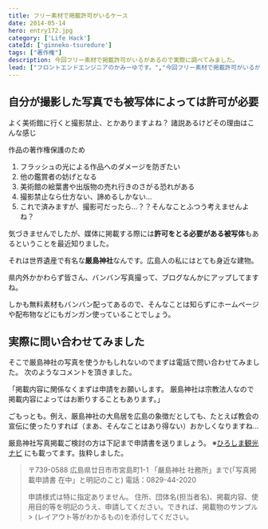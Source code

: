 ```yaml
---
title: フリー素材で掲載許可がいるケース
date: 2014-05-14
hero: entry172.jpg
category: ['Life Hack']
cateId: ['ginneko-tsuredure']
tags: ["著作権"]
description: 今回フリー素材で掲載許可がいるがあるので実際に調べてみました。
lead: ["フロントエンドエンジニアのかみーゆです。","今回フリー素材で掲載許可がいるがあるので実際に調べてみました。"]
---
```


## 自分が撮影した写真でも被写体によっては許可が必要

よく美術館に行くと撮影禁止、とかありますよね？
諸説あるけどその理由はこんな感じ

作品の著作権保護のため
1. フラッシュの光による作品へのダメージを防ぎたい
2. 他の鑑賞者の妨げとなる
3. 美術館の絵葉書や出版物の売れ行きのさがる恐れがある
4. 撮影禁止なら仕方ない、諦めるしかない…
5. これで済みますが、撮影可だったら…？？そんなことふつう考えませんよね？

気づきませんでしたが、媒体に掲載する際には**許可をとる必要がある被写体**もあるということを最近知りました。

それは世界遺産で有名な**厳島神社**なんです。広島人の私にはとても身近な建物。

県内外かかわらず皆さん、バンバン写真撮って、ブログなんかにアップしてますね。

しかも無料素材もバンバン配ってあるので、そんなことは知らずにホームページや配布物などにもガンガン使っていることでしょう。

## 実際に問い合わせてみました
そこで厳島神社の写真を使うかもしれないのでまずは電話で問い合わせてみました。
次のようなコメントを頂きました。

「掲載内容に関係なくまずは申請をお願いします。
厳島神社は宗教法人なので掲載内容によってはお断りすることもあります。」

ごもっとも。例え、厳島神社の大鳥居を広島の象徴だとしても、たとえば教会の宣伝に使ったりすれば（まあ、そんなことはあり得ない）おかしくなりますね…

厳島神社写真掲載ご検討の方は下記まで申請書を送りましょう。
※<a href="http://www.kankou.pref.hiroshima.jp/sys/gallery/index/agree" target="blank" rel="noopenner">ひろしま観光ナビ</a> にも載ってます。抜粋しました。

> 〒739-0588 広島県廿日市市宮島町1-1
> 「嚴島神社 社務所」まで(「写真掲載申請書 在中」と明記のこと)
> 電話：0829-44-2020
>
> 申請様式は特に指定ありません。
> 住所、団体名(担当者名)、掲載内容、使用目的等を明記のうえ、申請してください。できれば、掲載物のサンプル> (レイアウト等がわかるもの)を添付してください。
